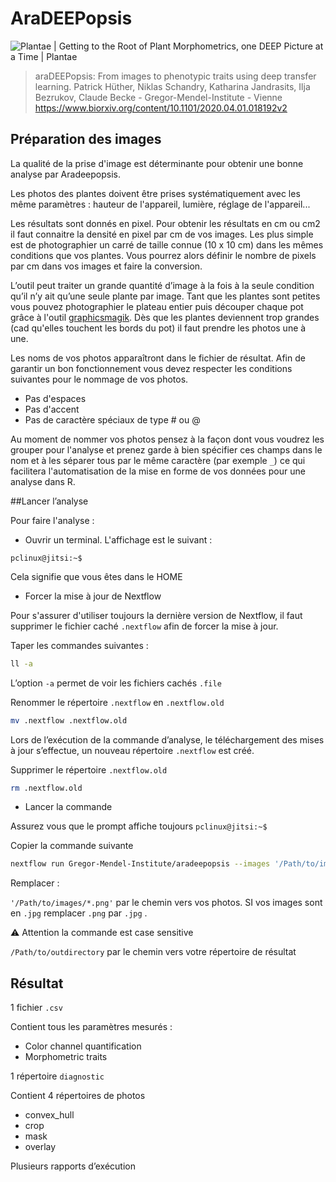 # AraDEEPopsis

![Plantae | Getting to the Root of Plant Morphometrics, one DEEP Picture at a  Time | Plantae](https://plantae.org/wp-content/uploads/2020/11/tpc.20.00318-feature.png)



> araDEEPopsis: From images to phenotypic traits using deep transfer learning. Patrick Hüther, Niklas Schandry, Katharina Jandrasits, Ilja Bezrukov, Claude Becke - Gregor-Mendel-Institute - Vienne https://www.biorxiv.org/content/10.1101/2020.04.01.018192v2

## Préparation des images

La qualité de la prise d'image est déterminante pour obtenir une bonne analyse par Aradeepopsis.

Les photos des plantes doivent être prises systématiquement avec les même paramètres : hauteur de l'appareil, lumière, réglage de l'appareil...

Les résultats sont donnés en pixel. Pour obtenir les résultats en cm ou cm2 il faut connaitre la densité en pixel par cm de vos images. Les plus simple est de photographier un carré de taille connue (10 x 10 cm) dans les mêmes conditions que vos plantes. Vous pourrez alors définir le nombre de pixels par cm dans vos images et faire la conversion.

L’outil peut traiter un grande quantité d’image à la fois à la seule condition qu’il n’y ait qu’une seule plante par image. Tant que les plantes sont petites vous pouvez photographier le plateau entier puis découper chaque pot grâce à l'outil [graphicsmagik](./GraphicsMagick_utilisateur.pdf). Dès que les plantes deviennent trop grandes (cad qu'elles touchent les bords du pot) il faut prendre les photos une à une.

Les noms de vos photos apparaîtront dans le fichier de résultat. Afin de garantir un bon fonctionnement vous devez respecter les conditions suivantes pour le nommage de vos photos.

- Pas d'espaces
- Pas d'accent
- Pas de caractère spéciaux de type # ou @

Au moment de nommer vos photos pensez à la façon dont vous voudrez les grouper pour l'analyse et prenez garde à bien spécifier ces champs dans le nom et à les séparer tous par le même caractère (par exemple `_`) ce qui facilitera l'automatisation de la mise en forme de vos données pour une analyse dans R.

##Lancer l’analyse

Pour faire l'analyse :

- Ouvrir un terminal. L'affichage est le suivant :

```
pclinux@jitsi:~$
```

Cela signifie que vous êtes dans le HOME

- Forcer la mise à jour de Nextflow

Pour s'assurer d'utiliser toujours la dernière version de Nextflow, il faut supprimer le fichier caché `.nextflow` afin de forcer la mise à jour.

Taper les commandes suivantes :

```bash
ll -a
```

L’option `-a` permet de voir les fichiers cachés `.file`

Renommer le répertoire `.nextflow` en `.nextflow.old`

```bash
mv .nextflow .nextflow.old
```

Lors de l’exécution de la commande d’analyse, le téléchargement des mises à jour s’effectue, un nouveau répertoire `.nextflow` est créé.

Supprimer le répertoire `.nextflow.old`

```bash
rm .nextflow.old
```



- Lancer la commande 

Assurez vous que le prompt affiche toujours `pclinux@jitsi:~$`

Copier la commande suivante

```bash
nextflow run Gregor-Mendel-Institute/aradeepopsis --images '/Path/to/images/*.png' -profile docker --outdir /Path/to/outdirectory
```

Remplacer :

`'/Path/to/images/*.png'` par le chemin vers vos photos. SI vos images sont en `.jpg` remplacer `.png` par `.jpg` . 

:warning: Attention la commande est case sensitive

`/Path/to/outdirectory` par le chemin vers votre répertoire de résultat

## Résultat

1 fichier   `.csv`

Contient tous les paramètres mesurés : 

- Color channel quantification
- Morphometric traits

1 répertoire  `diagnostic`

Contient 4 répertoires de photos

- convex_hull
- crop
- mask
- overlay

Plusieurs rapports d’exécution


